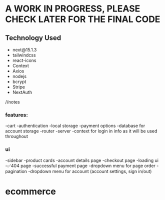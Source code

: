 <h1>A WORK IN PROGRESS, PLEASE CHECK LATER FOR THE FINAL CODE</h1>

<h2>Technology Used</h2>
<ul>
<li>next@15.1.3</li>
<li>tailwindcss</li>
<li>react-icons</li>
<li>Context</li>
<li>Axios</li>
<li>nodejs</li>
<li>bcrypt</li>
<li>Stripe</li>
<li>NextAuth</li>

</ul>

//notes

<h3>features:</h3>
-cart
-authentication
-local storage
-payment options
-database for account storage
-router
-server
-context for login in info as it will be used throughout

<h3>ui</h3>
-sidebar
-product cards
-account details page
-checkout page
-loading ui
-✅404 page
-successful payment page
-dropdown menu for page order
-pagination
-dropdown menu for account (account settings, sign in/out)

# ecommerce
